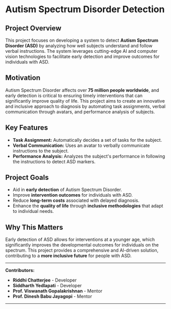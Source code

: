 # Autism Spectrum Disorder Detection

## Project Overview
This project focuses on developing a system to detect **Autism Spectrum Disorder (ASD)** by analyzing how well subjects understand and follow verbal instructions. The system leverages cutting-edge AI and computer vision technologies to facilitate early detection and improve outcomes for individuals with ASD.

## Motivation
Autism Spectrum Disorder affects over **75 million people worldwide**, and early detection is critical to ensuring timely interventions that can significantly improve quality of life. This project aims to create an innovative and inclusive approach to diagnosis by automating task assignments, verbal communication through avatars, and performance analysis of subjects.

## Key Features
- **Task Assignment:** Automatically decides a set of tasks for the subject.
- **Verbal Communication:** Uses an avatar to verbally communicate instructions to the subject.
- **Performance Analysis:** Analyzes the subject's performance in following the instructions to detect ASD markers.

## Project Goals
- Aid in **early detection** of Autism Spectrum Disorder.
- Improve **intervention outcomes** for individuals with ASD.
- Reduce **long-term costs** associated with delayed diagnosis.
- Enhance the **quality of life** through **inclusive methodologies** that adapt to individual needs.

## Why This Matters
Early detection of ASD allows for interventions at a younger age, which significantly improves the developmental outcomes for individuals on the spectrum. This project provides a comprehensive and AI-driven solution, contributing to a **more inclusive future** for people with ASD.

---

**Contributors:**
- **Riddhi Chatterjee** - Developer
- **Siddharth Yedlapati** - Developer
- **Prof. Viswanath Gopalakrishnan** - Mentor
- **Prof. Dinesh Babu Jayagopi** - Mentor
---

